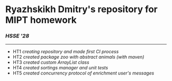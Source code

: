 # Ryazhskikh Dmitry's repository for MIPT homework

### ***HSSE '28***

---
- HT1 *creating repository and made first CI process*
- HT2 *created package zoo with abstract animals (with maven)*
- HT3 *created custom ArrayList class*
- HT4 *created sortings manager and unit tests*
- HT5 *created concurrency protocol of enrichment user's messages*